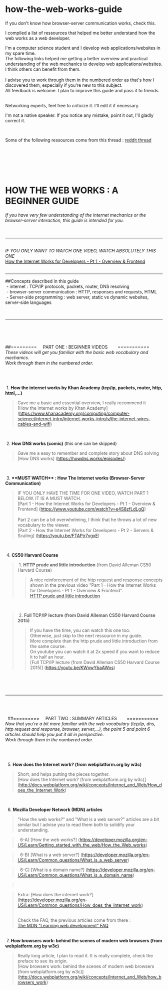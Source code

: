 # how-the-web-works-guide

If you don't know how browser-server communication works, check this. 

I compiled a list of ressources that helped me better understand how the web works as a web developer.

I'm a computer science student and I develop web applications/websites in my spare time.  
The following links helped me getting a better overview and practical understanding of the web mechanics to develop web applications/websites.
I think others can benefit from them.  
&nbsp;  
I advise you to work through them in the numbered order as that's how I discovered them, especially if you're new to this subject.  
All feedback is welcome. I plan to improve this guide and pass it to friends.  
&nbsp;  


Networking experts, feel free to criticize it. I'll edit it if necessary.  

I'm not a native speaker. If you notice any mistake, point it out, I'll gladly correct it.  


&nbsp;



Some of the following ressources come from this thread :  [reddit thread](https://www.reddit.com/r/learnprogramming/comments/3jxvx6/where_can_i_learn_about_the_basics_of_how_the/?ref=search_posts)

&nbsp; 


&nbsp; 
&nbsp;  
&nbsp;
&nbsp;  
&nbsp; 
&nbsp; 




# HOW THE WEB WORKS : A BEGINNER GUIDE
*If you have very few understanding of the internet mechanics or the browser-server interaction, this guide is intended for you.*  
&nbsp;
&nbsp;  
&nbsp;
***  
&nbsp;  
*IF YOU ONLY WANT TO WATCH ONE VIDEO, WATCH ABSOLUTELY THIS ONE*   
[How the Internet Works for Developers - Pt 1 - Overview & Frontend](https://www.youtube.com/watch?v=e4S8zfLdLgQ)
&nbsp;  
&nbsp;  


***
##Concepts described in this guide  
&nbsp;- internet : TCP/IP protocols, packets, router, DNS resolving  
&nbsp;- browser-server communication : HTTP, responses and requests, HTML  
&nbsp;- Server-side programming : web server, static vs dynamic websites, server-side languages

&nbsp;
***

&nbsp;  
&nbsp;
&nbsp;  
&nbsp;
&nbsp;  

##=========    &nbsp;&nbsp;&nbsp;   PART ONE : BEGINNER VIDEOS   &nbsp;&nbsp;&nbsp;&nbsp;&nbsp;&nbsp;   ===========
*These videos will get you familiar with the basic web vocabulary and mechanics.*  
*Work through them in the numbered order.*


&nbsp;  
&nbsp;  



&nbsp;1. **How the internet works by Khan Academy (tcp/ip, packets, router, http, html,...)**  
>Gave me a basic and essential overview, I really recommend it  
>[How the internet works by Khan Academy]
>(https://www.khanacademy.org/computing/computer-science/internet-intro/internet-works-intro/v/the-internet-wires-cables-and-wifi)  

&nbsp;
 
&nbsp;2. **How DNS works (comic)**  (this one can be skipped)  
>Gave me a easy to remember and complete story about DNS solving  
>[How DNS works]
>(https://howdns.works/episodes/)  

&nbsp;

&nbsp;3. **\*\*MUST WATCH\*\* :  How The Internet works (Browser-Server Communication)**  
> IF YOU ONLY HAVE THE TIME FOR ONE VIDEO, WATCH PART 1 BELOW. IT IS A MUST WATCH.  
[Part 1 - How the Internet Works for Developers - Pt 1 - Overview & Frontend]
(https://www.youtube.com/watch?v=e4S8zfLdLgQ)  
&nbsp;  
> Part 2 can be a bit overwhelming, I think that he throws a lot of new vocabulary to the viewer.  
[Part 2 - How the Internet Works for Developers - Pt 2 - Servers & Scaling]
(https://youtu.be/FTAPjr7vgxE)  


&nbsp;

&nbsp;4. **CS50 Harvard Course**  
>&nbsp;1. **HTTP prude and little introduction** (from David Alleman CS50 Harvard Course)  
>>A nice reinforcement of the http request and response concepts shown in the previous video "Part 1 - How the Internet Works for Developers - Pt 1 - Overview & Frontend".  
>>[HTTP prude and little introduction](http://cs50.tv/2012/fall/shorts/http/http-720p.mp4)

&nbsp;

>&nbsp;2. **Full TCP/IP lecture (from David Alleman CS50 Harvard Course 2015)**  
>>If you have the time, you can watch this one too.  
>>Otherwise, just skip to the next ressource in my guide.  
>More complete than the http prude and little introduction from the same course.  
>On youtube you can watch it at 2x speed if you want to reduce it to half an hour.  
>[Full TCP/IP lecture (from David Alleman CS50 Harvard Course 2015)]
(https://youtu.be/KWxwYbaAWxs)

&nbsp;  
&nbsp;  
&nbsp;


***
&nbsp;  
&nbsp;
&nbsp;  
&nbsp;
&nbsp;  
&nbsp;
##=========    &nbsp;&nbsp;&nbsp;   PART TWO : SUMMARY ARTICLES   &nbsp;&nbsp;&nbsp;&nbsp;&nbsp;&nbsp;   ===========
*Now that you're a bit more familiar with the web vocabulary (tcp/ip, dns, http request and response, browser, server,...), the point 5 and point 6 articles should help you put it all in perspective.*  
*Work through them in the numbered order.*

&nbsp;  
&nbsp;  


&nbsp;  5. **How does the Internet work? (from webplatform.org by w3c)**  
>Short, and helps putting the pieces together.  
[How does the Internet work? (from webplatform.org by w3c)]  
(http://docs.webplatform.org/wiki/concepts/Internet_and_Web/How_does_the_Internet_Work)  

&nbsp;

&nbsp; 6. **Mozilla Developer Network (MDN) articles**  
>"How the web works?" and "What is a web server?" articles are a bit similar but I advise you to read them both to solidify your understanding.  
 

>&nbsp; 6-A) [How the web works?]
(https://developer.mozilla.org/en-US/Learn/Getting_started_with_the_web/How_the_Web_works)  


>&nbsp; 6-B) [What is a web server?]
(https://developer.mozilla.org/en-US/Learn/Common_questions/What_is_a_web_server)  

>&nbsp; 6-C) [What is a domain name?]
(https://developer.mozilla.org/en-US/Learn/Common_questions/What_is_a_domain_name)  

>&nbsp;

>Extra: [How does the internet work?]
(https://developer.mozilla.org/en-US/Learn/Common_questions/How_does_the_Internet_work)  
>
>&nbsp;  
>Check the FAQ, the previous articles come from there :  
[The MDN "Learning web development"  FAQ](https://developer.mozilla.org/en-US/Learn/Common_questions)

&nbsp;  
&nbsp;7. **How browsers work: behind the scenes of modern web browsers (from webplatform.org by w3c)**
> Really long article, I plan to read it. It is really complete, check the preface to see its origin.  
>[How browsers work: behind the scenes of modern web browsers (from webplatform.org by w3c)]
(http://docs.webplatform.org/wiki/concepts/Internet_and_Web/how_browsers_work)


